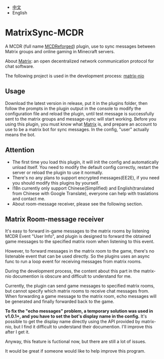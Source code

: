 - [中文](https://github.com/Mooling0602/MatrixSync-MCDR/blob/main/README_zh_cn.md)
- English

# MatrixSync-MCDR
A MCDR (full name [MCDReforged](https://mcdreforged.com/)) plugin, use to sync messages between Matrix groups and online gaming in Minecraft servers.

About [Matrix](https://matrix.org/): an open decentralized network communication protocol for chat software.

The following project is used in the development process: [matrix-nio](https://pypi.org/project/matrix-nio/)

## Usage
Download the latest version in release, put it in the plugins folder, then follow the prompts in the plugin output in the console to modify the configuration file and reload the plugin, until test message 
is successfully sent to the matrix groups and message-sync will start working.
Before you using this plugin, you must know what [Matrix](https://matrix.org/) is, and prepare an account to use to be a matrix bot for sync messages. In the config, "user" actually means the bot.

## Attention
- The first time you load this plugin, it will init the config and automatically unload itself. You need to modify the default config correctly, restart the server or reload the plugin to use it normally.
- There's no any plans to support encrypted messages(EE2E), if you need you should modify this plugins by yourself.
- I18n currently only support Chinese(Simplified) and English(translated from Chinese with Google Translate), everyone can help with traslations and contact me.
- About room-message receiver, please see the following section.

## Matrix Room-message receiver
It's easy to forward in-game messages to the matrix rooms by listening MCDR Event "User Info", and plugin is designed to forward the obtained game messages to the specified matrix room when listening to this event.

However, to forward messages in the matrix room to the game, there's no listenable event that can be used directly. So the plugins uses an async func to run a loop event for receiving messages from matrix rooms.

During the development process, the content about this part in the matrix-nio documention is obscure and difficult to understand for me.

Currently, the plugin can send game messages to specified matrix rooms, but cannot specify which matrix rooms to receive chat messages from. When forwarding a game message to the matrix room, echo messages will be generated and finally forwarded back to the game.

**To fix the "echo messages" problem, a temporary solution was used in v1.0.1+, and you have to set the bot's display name in the config.** It's possible to get the display name directly using the API provided by matrix-nio, but I find it difficult to understand their documention. I'll improve this after I get it.

Anyway, this feature is fuctional now, but there are still a lot of issues.

It would be great if someone would like to help improve this program.
